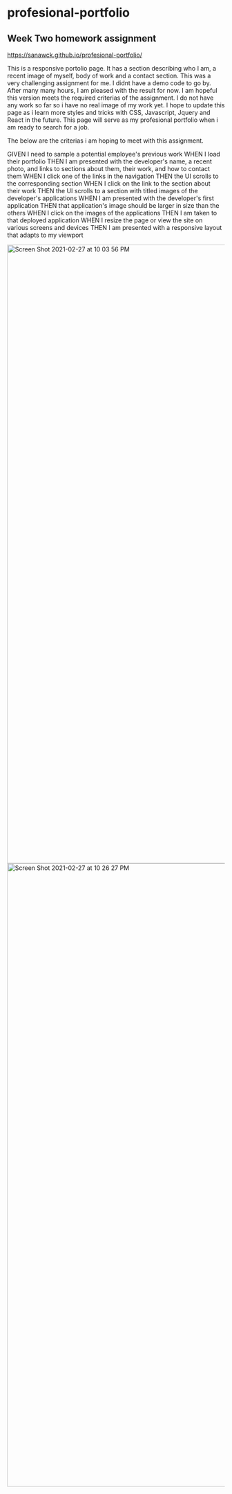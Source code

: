 # profesional-portfolio
## Week Two homework assignment 
 https://sanawck.github.io/profesional-portfolio/
 
This is a responsive portolio page. It has a section describing who I am, a recent image of myself, body of work and a contact section. This was a very challenging assignment for me. I didnt have a demo code to go by. After many many hours, I am pleased with the result for now. I am hopeful this version meets the required criterias of the assignment. I do not have any work so far so i have no real image of my work yet. I hope to update this page as i learn more styles and tricks with CSS, Javascript, Jquery and React in the future. This page will serve as my profesional portfolio when i am ready to search for a job. 

The below are the criterias i am hoping to meet with this assignment.

GIVEN I need to sample a potential employee's previous work
WHEN I load their portfolio
THEN I am presented with the developer's name, a recent photo, and links to sections about them, their work, and how to contact them
WHEN I click one of the links in the navigation
THEN the UI scrolls to the corresponding section
WHEN I click on the link to the section about their work
THEN the UI scrolls to a section with titled images of the developer's applications
WHEN I am presented with the developer's first application
THEN that application's image should be larger in size than the others
WHEN I click on the images of the applications
THEN I am taken to that deployed application
WHEN I resize the page or view the site on various screens and devices
THEN I am presented with a responsive layout that adapts to my viewport

<img width="1429" alt="Screen Shot 2021-02-27 at 10 03 56 PM" src="https://user-images.githubusercontent.com/77689307/109406533-dfd74c80-7947-11eb-9c7f-5689dcb952d2.png">
<img width="1440" alt="Screen Shot 2021-02-27 at 10 26 27 PM" src="https://user-images.githubusercontent.com/77689307/109406932-ec10d900-794a-11eb-907e-721447e7e061.png">


    
